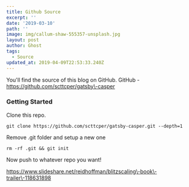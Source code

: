 ```yaml
---
title: Github Source
excerpt: ''
date: '2019-03-10'
path: ''
image: img/callum-shaw-555357-unsplash.jpg
layout: post
author: Ghost
tags:
  - Source
updated_at: 2019-04-09T22:53:33.240Z
---
```

You'll find the source of this blog on GitHub. GitHub \- https://github.com/scttcper/gatsby\-casper

### Getting Started

Clone this repo.

```
git clone https://github.com/scttcper/gatsby-casper.git --depth=1
```

Remove .git folder and setup a new one

```
rm -rf .git && git init
```

Now push to whatever repo you want\!

https://www.slideshare.net/reidhoffman/blitzscaling\-book\-trailer\-118631898
